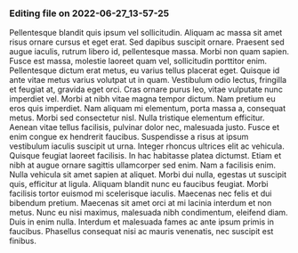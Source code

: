 

### Editing file on 2022-06-27_13-57-25

Pellentesque blandit quis ipsum vel sollicitudin. Aliquam ac massa sit amet risus ornare cursus et eget erat. Sed dapibus suscipit ornare. Praesent sed augue iaculis, rutrum libero id, pellentesque massa. Morbi non quam sapien. Fusce est massa, molestie laoreet quam vel, sollicitudin porttitor enim. Pellentesque dictum erat metus, eu varius tellus placerat eget. Quisque id ante vitae metus varius volutpat ut in quam. Vestibulum odio lectus, fringilla et feugiat at, gravida eget orci. Cras ornare purus leo, vitae vulputate nunc imperdiet vel.
Morbi at nibh vitae magna tempor dictum. Nam pretium eu eros quis imperdiet. Nam aliquam mi elementum, porta massa a, consequat metus. Morbi sed consectetur nisl. Nulla tristique elementum efficitur. Aenean vitae tellus facilisis, pulvinar dolor nec, malesuada justo. Fusce et enim congue ex hendrerit faucibus. Suspendisse a risus at ipsum vestibulum iaculis suscipit ut urna. Integer rhoncus ultrices elit ac vehicula. Quisque feugiat laoreet facilisis. In hac habitasse platea dictumst. Etiam et nibh at augue ornare sagittis ullamcorper sed enim.
Nam a facilisis enim. Nulla vehicula sit amet sapien at aliquet. Morbi dui nulla, egestas ut suscipit quis, efficitur at ligula. Aliquam blandit nunc eu faucibus feugiat. Morbi facilisis tortor euismod mi scelerisque iaculis. Maecenas nec felis et dui bibendum pretium. Maecenas sit amet orci at mi lacinia interdum et non metus. Nunc eu nisi maximus, malesuada nibh condimentum, eleifend diam. Duis in enim nulla. Interdum et malesuada fames ac ante ipsum primis in faucibus. Phasellus consequat nisi ac mauris venenatis, nec suscipit est finibus.


